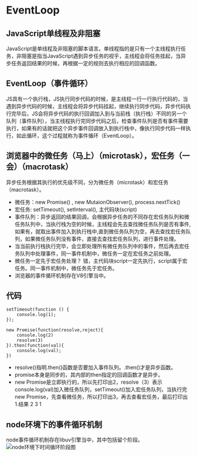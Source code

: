 # EventLoop

## JavaScript单线程及非阻塞

JavaScript是单线程及非阻塞的脚本语言。单线程指的是只有一个主线程执行任务，非阻塞是指当JavaScript遇到异步任务的视乎，主线程会将任务挂起，当异步任务返回结果的时候，再根据一定的规则去执行相应的回调函数。

## EventLoop（事件循环）

JS具有一个执行栈，JS执行同步代码的时候，是主线程一行一行执行代码的，当遇到异步代码的时候，主线程会将异步代码挂起，继续执行同步代码，异步代码执行完毕后，JS会将异步代码的执行回调加入到与当前栈（执行栈）不同的另一个队列（事件队列），当主线程执行完同步代码之后，检查事件队列是否有事件需要执行，如果有的话就把这个异步事件回调放入到执行栈中，像执行同步代码一样执行，如此循环，这个过程就称为事件循环（EventLoop）。

## 浏览器中的微任务（马上）（microtask），宏任务（一会）（macrotask）

异步任务根据其执行的优先级不同，分为微任务（microtask）和宏任务（macrotask）。
- 微任务：new Promise() , new MutaionObserver(), process.nextTick()
- 宏任务: setTimeout(), setInterval(), 主代码块(script)
- 事件队列：异步返回的结果回调，会根据异步任务的不同存在宏任务队列和微任务队列中，当执行栈为空的时候，主线程会先去查找微任务队列是否有事件,如果有，就取出事件加入到执行栈中,直到微任务队列为空，再去查找宏任务队列，如果微任务队列没有事件，直接去查找宏任务队列，进行事件处理。
- 当当前执行栈执行完毕，会立即处理所有微任务队列中的事件，然后再去宏任务队列中处理事件，同一事件机制中，微任务一定在宏任务之前处理。
- 微任务一定先于宏任务处理？
  错，主代码块script一定先执行，script属于宏任务。同一事件机制中，微任务先于宏任务。
- 浏览器的事件循环机制存在V8引擎当中。

## 代码

```
setTimeout(function () {
    console.log(1);
});

new Promise(function(resolve,reject){
    console.log(2)
    resolve(3)
}).then(function(val){
    console.log(val);
})
```
- resolve()指明.then()函数是否要加入事件队列。.then()才是异步函数。
- promise本身是同步的，其内部的then指定的回调函数才是异步。
- new Promise是立即执行的，所以先打印出2，resolve（3）表示console.log(val)加入微任务队列，setTimeout()加入宏任务队列，当执行完new Promise，先查看微任务，所以打印出3，再去查看宏任务，最后打印出1.结果 2 3 1

## node环境下的事件循环机制

node事件循环机制存在libuv引擎当中，其中包括留个阶段。
![node环境下时间循环阶段图](/node环境下时间循环阶段图.PNG)





  
